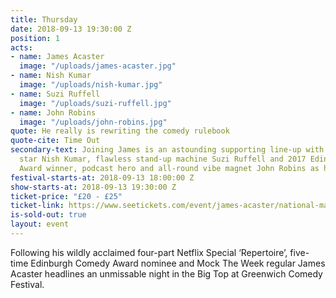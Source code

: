 ```yaml
---
title: Thursday
date: 2018-09-13 19:30:00 Z
position: 1
acts:
- name: James Acaster
  image: "/uploads/james-acaster.jpg"
- name: Nish Kumar
  image: "/uploads/nish-kumar.jpg"
- name: Suzi Ruffell
  image: "/uploads/suzi-ruffell.jpg"
- name: John Robins
  image: "/uploads/john-robins.jpg"
quote: He really is rewriting the comedy rulebook
quote-cite: Time Out
secondary-text: Joining James is an astounding supporting line-up with The Mash Report
  star Nish Kumar, flawless stand-up machine Suzi Ruffell and 2017 Edinburgh Comedy
  Award winner, podcast hero and all-round vibe magnet John Robins as host.
festival-starts-at: 2018-09-13 18:00:00 Z
show-starts-at: 2018-09-13 19:30:00 Z
ticket-price: "£20 - £25"
ticket-link: https://www.seetickets.com/event/james-acaster/national-maritime-museum/1241716
is-sold-out: true
layout: event
---
```


Following his wildly acclaimed four-part Netflix Special ‘Repertoire’, five-time Edinburgh Comedy Award nominee and Mock The Week regular James Acaster headlines an unmissable night in the Big Top at Greenwich Comedy Festival. 